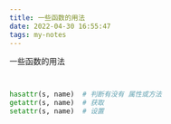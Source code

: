 ```yaml
---
title: 一些函数的用法
date: 2022-04-30 16:55:47
tags: my-notes
---
```

一些函数的用法



```python


hasattr(s, name)  # 判断有没有 属性或方法  
getattr(s, name)  # 获取
setattr(s, name)  # 设置
```